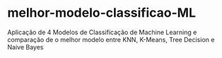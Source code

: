 # melhor-modelo-classificao-ML
Aplicação de 4 Modelos de Classificação de Machine Learning e comparação de o melhor modelo entre KNN, K-Means, Tree Decision e Naive Bayes
